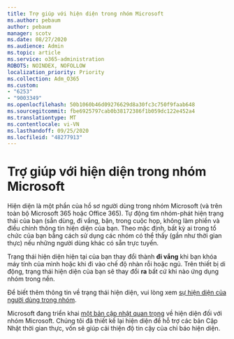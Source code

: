 ```yaml
---
title: Trợ giúp với hiện diện trong nhóm Microsoft
ms.author: pebaum
author: pebaum
manager: scotv
ms.date: 08/27/2020
ms.audience: Admin
ms.topic: article
ms.service: o365-administration
ROBOTS: NOINDEX, NOFOLLOW
localization_priority: Priority
ms.collection: Adm_O365
ms.custom:
- "6253"
- "9003349"
ms.openlocfilehash: 50b1060b46d09276629d8a30fc3c750f9faab648
ms.sourcegitcommit: fbe6925797cab0b38172386f1b059dc122e452a4
ms.translationtype: MT
ms.contentlocale: vi-VN
ms.lasthandoff: 09/25/2020
ms.locfileid: "48277913"
---
```

# <a name="help-with-presence-in-microsoft-teams"></a>Trợ giúp với hiện diện trong nhóm Microsoft

Hiện diện là một phần của hồ sơ người dùng trong nhóm Microsoft (và trên toàn bộ Microsoft 365 hoặc Office 365). Tự động tìm nhóm-phát hiện trạng thái của bạn (sẵn dùng, đi vắng, bận, trong cuộc họp, không làm phiền và điều chỉnh thông tin hiện diện của bạn. Theo mặc định, bất kỳ ai trong tổ chức của bạn bằng cách sử dụng các nhóm có thể thấy (gần như thời gian thực) nếu những người dùng khác có sẵn trực tuyến.

Trạng thái hiện diện hiện tại của bạn thay đổi thành  **đi vắng**  khi bạn khóa máy tính của mình hoặc khi đi vào chế độ nhàn rỗi hoặc ngủ. Trên thiết bị di động, trạng thái hiện diện của bạn sẽ thay đổi **ra**  bất cứ khi nào ứng dụng nhóm trong nền.

Để biết thêm thông tin về trạng thái hiện diện, vui lòng xem  [sự hiện diện của người dùng trong nhóm](https://docs.microsoft.com/microsoftteams/presence-admins).

Microsoft đang triển khai  [một bản cập nhật quan trọng](https://www.microsoft.com/microsoft-365/roadmap?filters=Microsoft%20Teams&searchterms=presence) về hiện diện đối với nhóm Microsoft. Chúng tôi đã thiết kế lại hiện diện để hỗ trợ các bản Cập Nhật thời gian thực, vốn sẽ giúp cải thiện độ tin cậy của chỉ báo hiện diện.
